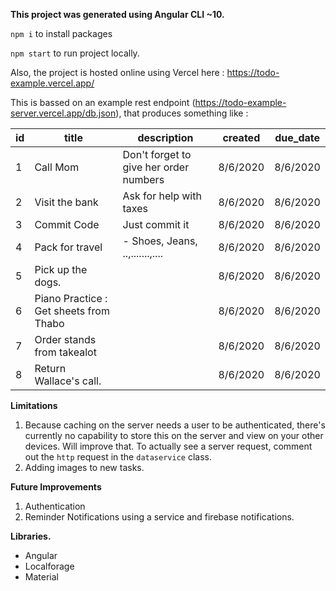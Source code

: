 **This project was generated using Angular CLI ~10.**

`npm i` to install packages

`npm start` to run project locally.

Also, the project is hosted online using Vercel here : https://todo-example.vercel.app/

This is bassed on an example rest endpoint (https://todo-example-server.vercel.app/db.json), that produces something like :

| id | title                                  | description                                   | created  | due\_date |
|----|----------------------------------------|-----------------------------------------------|----------|-----------|
| 1  | Call Mom                               | Don't forget to give her order numbers        | 8/6/2020 | 8/6/2020  |
| 2  | Visit the bank                         | Ask for help with taxes                       | 8/6/2020 | 8/6/2020  |
| 3  | Commit Code                            | Just commit it                                | 8/6/2020 | 8/6/2020  |
| 4  | Pack for travel                        | \- Shoes, Jeans, \.\.,\.\.\.\.\.\.\.,\.\.\.\. | 8/6/2020 | 8/6/2020  |
| 5  | Pick up the dogs\.                     |                                               | 8/6/2020 | 8/6/2020  |
| 6  | Piano Practice : Get sheets from Thabo |                                               | 8/6/2020 | 8/6/2020  |
| 7  | Order stands from takealot             |                                               | 8/6/2020 | 8/6/2020  |
| 8  | Return Wallace's call\.                |                                               | 8/6/2020 | 8/6/2020  |


**Limitations**

1. Because caching on the server needs a user to be authenticated, there's currently no capability to store this on the server and view on your other devices. Will improve that. To actually see a server request, comment out the `http` request in the `dataservice` class.
2. Adding images to new tasks.

**Future Improvements**
1. Authentication
2. Reminder Notifications using a service and firebase notifications.

**Libraries.**
- Angular
- Localforage
- Material
